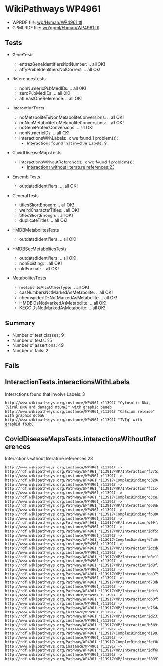 # WikiPathways WP4961

* WPRDF file: [wp/Human/WP4961.ttl](../wp/Human/WP4961.ttl)
* GPMLRDF file: [wp/gpml/Human/WP4961.ttl](../wp/gpml/Human/WP4961.ttl)

## Tests

* GeneTests
    * entrezGeneIdentifiersNotNumber: .. all OK!
    * affyProbeIdentifiersNotCorrect: .. all OK!

* ReferencesTests
    * nonNumericPubMedIDs: .. all OK!
    * zeroPubMedIDs: .. all OK!
    * atLeastOneReference: .. all OK!

* InteractionTests
    * noMetaboliteToNonMetaboliteConversions: .. all OK!
    * noNonMetaboliteToMetaboliteConversions: .. all OK!
    * noGeneProteinConversions: .. all OK!
    * nonNumericIDs: .. all OK!
    * interactionsWithLabels: .x we found 1 problem(s):
        * [Interactions found that involve Labels: 3](#630d267a)

* CovidDiseaseMapsTests
    * interactionsWithoutReferences: .x we found 1 problem(s):
        * [Interactions without literature references:23](#2e295b5f)

* EnsemblTests
    * outdatedIdentifiers: ... all OK!

* GeneralTests
    * titlesShortEnough: .. all OK!
    * weirdCharacterTitles: . all OK!
    * titlesShortEnough: . all OK!
    * duplicateTitles: .. all OK!

* HMDBMetabolitesTests
    * outdatedIdentifiers: .. all OK!

* HMDBSecMetabolitesTests
    * outdatedIdentifiers: .. all OK!
    * nonExisting: .. all OK!
    * oldFormat: .. all OK!

* MetabolitesTests
    * metaboliteAlsoOtherType: .. all OK!
    * casNumbersNotMarkedAsMetabolite: .. all OK!
    * chemspiderIDsNotMarkedAsMetabolite: .. all OK!
    * HMDBIDsNotMarkedAsMetabolite: .. all OK!
    * KEGGIDsNotMarkedAsMetabolite: .. all OK!

## Summary

* Number of test classes: 9
* Number of tests: 25
* Number of assertions: 49
* Number of fails: 2

## Fails

<a name="630d267a" />

## InteractionTests.interactionsWithLabels

Interactions found that involve Labels: 3
```
http://www.wikipathways.org/instance/WP4961_r113917 "Cytosolic DNA, (Viral DNA and damaged mtDNA)" with graphId be8eb
http://www.wikipathways.org/instance/WP4961_r113917 "Calcium release" with graphId dd6a6
http://www.wikipathways.org/instance/WP4961_r113917 "IVIg" with graphId fb3b0

```
<a name="2e295b5f" />

## CovidDiseaseMapsTests.interactionsWithoutReferences

Interactions without literature references:23
```
http://www.wikipathways.org/instance/WP4961_r113917 -> http://rdf.wikipathways.org/Pathway/WP4961_r113917/WP/Interaction/f375a
http://www.wikipathways.org/instance/WP4961_r113917 -> http://rdf.wikipathways.org/Pathway/WP4961_r113917/ComplexBinding/c329d
http://www.wikipathways.org/instance/WP4961_r113917 -> http://rdf.wikipathways.org/Pathway/WP4961_r113917/WP/Interaction/fc1c4
http://www.wikipathways.org/instance/WP4961_r113917 -> http://rdf.wikipathways.org/Pathway/WP4961_r113917/ComplexBinding/c3ce1
http://www.wikipathways.org/instance/WP4961_r113917 -> http://rdf.wikipathways.org/Pathway/WP4961_r113917/WP/Interaction/d60dd
http://www.wikipathways.org/instance/WP4961_r113917 -> http://rdf.wikipathways.org/Pathway/WP4961_r113917/ComplexBinding/fb896
http://www.wikipathways.org/instance/WP4961_r113917 -> http://rdf.wikipathways.org/Pathway/WP4961_r113917/WP/Interaction/d99fa
http://www.wikipathways.org/instance/WP4961_r113917 -> http://rdf.wikipathways.org/Pathway/WP4961_r113917/WP/Interaction/idf594d3e0
http://www.wikipathways.org/instance/WP4961_r113917 -> http://rdf.wikipathways.org/Pathway/WP4961_r113917/ComplexBinding/e7a9d
http://www.wikipathways.org/instance/WP4961_r113917 -> http://rdf.wikipathways.org/Pathway/WP4961_r113917/WP/Interaction/idcde3e513
http://www.wikipathways.org/instance/WP4961_r113917 -> http://rdf.wikipathways.org/Pathway/WP4961_r113917/WP/Interaction/e0e13
http://www.wikipathways.org/instance/WP4961_r113917 -> http://rdf.wikipathways.org/Pathway/WP4961_r113917/WP/Interaction/id8f3d31d3
http://www.wikipathways.org/instance/WP4961_r113917 -> http://rdf.wikipathways.org/Pathway/WP4961_r113917/WP/Interaction/ca979
http://www.wikipathways.org/instance/WP4961_r113917 -> http://rdf.wikipathways.org/Pathway/WP4961_r113917/WP/Interaction/d73de
http://www.wikipathways.org/instance/WP4961_r113917 -> http://rdf.wikipathways.org/Pathway/WP4961_r113917/WP/Interaction/idcfcc5c05
http://www.wikipathways.org/instance/WP4961_r113917 -> http://rdf.wikipathways.org/Pathway/WP4961_r113917/WP/Interaction/cb0f5
http://www.wikipathways.org/instance/WP4961_r113917 -> http://rdf.wikipathways.org/Pathway/WP4961_r113917/WP/Interaction/c76d4
http://www.wikipathways.org/instance/WP4961_r113917 -> http://rdf.wikipathways.org/Pathway/WP4961_r113917/WP/Interaction/id231333be
http://www.wikipathways.org/instance/WP4961_r113917 -> http://rdf.wikipathways.org/Pathway/WP4961_r113917/WP/Interaction/b3b9f
http://www.wikipathways.org/instance/WP4961_r113917 -> http://rdf.wikipathways.org/Pathway/WP4961_r113917/ComplexBinding/d1991
http://www.wikipathways.org/instance/WP4961_r113917 -> http://rdf.wikipathways.org/Pathway/WP4961_r113917/ComplexBinding/fef8c
http://www.wikipathways.org/instance/WP4961_r113917 -> http://rdf.wikipathways.org/Pathway/WP4961_r113917/WP/Interaction/idf6aa73a2
http://www.wikipathways.org/instance/WP4961_r113917 -> http://rdf.wikipathways.org/Pathway/WP4961_r113917/WP/Interaction/f8097

```
